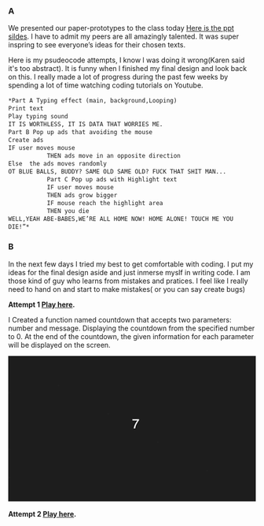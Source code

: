 ### A

We presented our paper-prototypes to the class today [Here is the ppt sildes](https://docs.google.com/presentation/d/1dX_ZDAdoo_U-JSXTtUxhwClVBWJZjEu7X48fx6t4-Zc/edit#slide=id.p). I have to admit my peers are all amazingly talented. It was super inspring to see everyone’s ideas for their chosen texts.

Here is my psudeocode attempts, I know l was doing it wrong(Karen said it's too abstract). It is funny when l finished my final design and look back on this. I really made a lot of progress during the past few weeks by spending a lot of time watching coding tutorials on Youtube.

```
*Part A Typing effect (main, background,Looping)
Print text 
Play typing sound
IT IS WORTHLESS, IT IS DATA THAT WORRIES ME.
Part B Pop up ads that avoiding the mouse
Create ads
IF user moves mouse
           THEN ads move in an opposite direction 
Else  the ads moves randomly 
OT BLUE BALLS, BUDDY? SAME OLD SAME OLD? FUCK THAT SHIT MAN...
           Part C Pop up ads with Highlight text  
           IF user moves mouse
           THEN ads grow bigger
           IF mouse reach the highlight area
           THEN you die
WELL,YEAH ABE-BABES,WE’RE ALL HOME NOW! HOME ALONE! TOUCH ME YOU DIE!”*
```

### B

In the next few days I tried my best to get comfortable with coding. I put my ideas for the final design aside and just inmerse myslf in writing code. I am those kind of guy who learns from mistakes and pratices. I feel like l really need to hand on and start to make mistakes( or you can say create bugs)

**Attempt 1 [Play here](https://raymondvonz.github.io/CodeWords/W8/count_down/).**

I Created a function named countdown that accepts two parameters: number and message. Displaying the countdown from the specified number to 0. At the end of the countdown, the given information for each parameter will be displayed on the screen.

![](https://github.com/Raymondvonz/CodeWords/blob/master/W8/countdown.gif)

**Attempt 2 [Play here](https://raymondvonz.github.io/CodeWords/W8/count_down/).**


